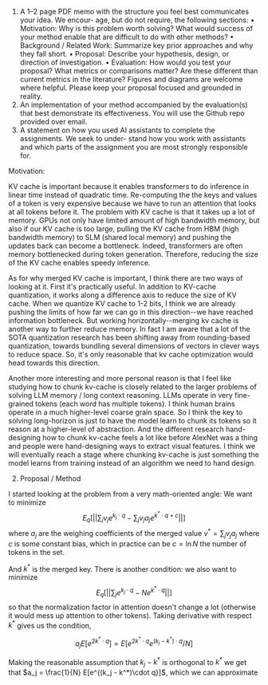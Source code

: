 1. A 1–2 page PDF memo with the structure you feel best communicates your idea. We encour-
age, but do not require, the following sections:
• Motivation: Why is this problem worth solving? What would success of your method
enable that are difficult to do with other methods?
• Background / Related Work: Summarize key prior approaches and why they fall
short.
• Proposal: Describe your hypothesis, design, or direction of investigation.
• Evaluation: How would you test your proposal? What metrics or comparisons matter?
Are these different than current metrics in the literature?
Figures and diagrams are welcome where helpful. Please keep your proposal focused and
grounded in reality.
2. An implementation of your method accompanied by the evaluation(s) that best demonstrate
its effectiveness. You will use the Github repo provided over email.
3. A statement on how you used AI assistants to complete the assignments. We seek to under-
stand how you work with assistants and which parts of the assignment you are most strongly
responsible for.


Motivation: 

KV cache is important because it enables transformers to do inference in linear time instead of quadratic time. Re-computing the the keys and values of a token is very expensive because we have to run an attention that looks at all tokens before it. The problem with KV cache is that it takes up a lot of memory. GPUs not only have limited amount of high bandwidth memory, but also if our KV cache is too large, pulling the KV cache from HBM (high bandwidth memory) to SLM (shared local memory) and pushing the updates back can become a bottleneck. Indeed, transformers are often memory bottlenecked during token generation. Therefore, reducing the size of the KV cache enables speedy inference.  

As for why merged KV cache is important, I think there are two ways of looking at it. First it's practically useful. In addition to KV-cache quantization, it works along a difference axis to reduce the size of KV cache. When we quantize KV cache to 1-2 bits, I think we are already pushing the limits of how far we can go in this direction--we have reached information bottleneck. But working horizontally--merging kv cache is another way to further reduce memory. In fact I am aware that a lot of the SOTA quantization research has been shifting away from rounding-based quantization, towards bundling several dimensions of vectors in clever ways to reduce space. So, it's only reasonable that kv cache optimization would head towards this direction. 

Another more interesting and more personal reason is that I feel like studying how to chunk kv-cache is closely related to the larger problems of solving LLM memory / long context reasoning. LLMs operate in very fine-grained tokens (each word has multiple tokens). I think human brains operate in a much higher-level coarse grain space. So I think the key to solving long-horizon is just to have the model learn to chunk its tokens so it reason at a higher-level of abstraction. And the different research hand-designing how to chunk kv-cache feels a lot like before AlexNet was a thing and people were hand-designing ways to extract visual features. I think we will eventually reach a stage where chunking kv-cache is just something the model learns from training instead of an algorithm we need to hand design. 

2. Proposal / Method

I started looking at the problem from a very math-oriented angle: We want to minimize 
$$
E_{q} \left[||\sum_j v_j e^{k_j \cdot q} -  \sum_j v_j a_j e^{k^* \cdot q + c} ||\right]
$$
where $a_j$ are the weighing coefficients of the merged value $v^* = \sum_j v_j a_j$ where $c$ is some constant bias, which in practice can be $c=\ln N$ the number of tokens in the set. 

And $k^*$ is the merged key. There is another condition: we also want to minimize
$$
E_{q} \left[||\sum_j e^{k_j \cdot q} -  N e^{k^* \cdot q} ||\right]
$$
so that the normalization factor in attention doesn't change a lot (otherwise it would mess up attention to other tokens). Taking derivative with respect $k^*$ gives us the condition, 

$$
a_j E[e^{2k^* \cdot q}] = E[e^{2k^* \cdot q} e^{(k_j - k^*) \cdot q} / N] 
$$

Making the reasonable assumption that $k_j - k^*$ is orthogonal to $k^*$ we get that $a_j = \frac{1}{N} E[e^{(k_j - k^*)\cdot q}]$, which we can approximate